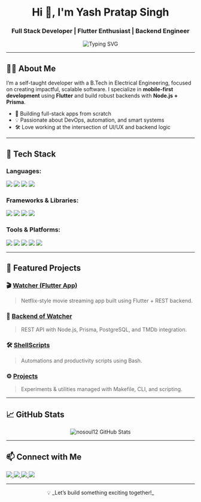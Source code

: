 <h1 align="center">Hi 👋, I'm Yash Pratap Singh</h1>
<h3 align="center">Full Stack Developer | Flutter Enthusiast | Backend Engineer</h3>

<p align="center">
  <img src="https://readme-typing-svg.herokuapp.com?font=Fira+Code&duration=3000&pause=1000&color=00F7FF&center=true&vCenter=true&width=435&lines=Building+Flutter+Apps+%F0%9F%93%B1;Node.js+%2B+Prisma+Backend+Engineer;Loves+Clean+UIs+%26+Scalable+Code" alt="Typing SVG" />
</p>

---

## 👨‍💻 About Me

I’m a self-taught developer with a B.Tech in Electrical Engineering, focused on creating impactful, scalable software. I specialize in **mobile-first development** using **Flutter** and build robust backends with **Node.js + Prisma**.

- 🚀 Building full-stack apps from scratch
- 💡 Passionate about DevOps, automation, and smart systems
- 🛠️ Love working at the intersection of UI/UX and backend logic

---

## 💼 Tech Stack

<h3 align="left">Languages:</h3>
<p align="left">
  <img src="https://img.shields.io/badge/Dart-0175C2?style=for-the-badge&logo=dart&logoColor=white"/>
  <img src="https://img.shields.io/badge/JavaScript-F7DF1E?style=for-the-badge&logo=javascript&logoColor=black"/>
  <img src="https://img.shields.io/badge/C++-00599C?style=for-the-badge&logo=c%2B%2B&logoColor=white"/>
  <img src="https://img.shields.io/badge/Shell-121011?style=for-the-badge&logo=gnu-bash&logoColor=white"/>
</p>

<h3 align="left">Frameworks & Libraries:</h3>
<p align="left">
  <img src="https://img.shields.io/badge/Flutter-02569B?style=for-the-badge&logo=flutter&logoColor=white"/>
  <img src="https://img.shields.io/badge/Node.js-339933?style=for-the-badge&logo=node.js&logoColor=white"/>
  <img src="https://img.shields.io/badge/Express.js-000000?style=for-the-badge&logo=express&logoColor=white"/>
  <img src="https://img.shields.io/badge/Prisma-2D3748?style=for-the-badge&logo=prisma&logoColor=white"/>
</p>

<h3 align="left">Tools & Platforms:</h3>
<p align="left">
  <img src="https://img.shields.io/badge/PostgreSQL-336791?style=for-the-badge&logo=postgresql&logoColor=white"/>
  <img src="https://img.shields.io/badge/GitHub-181717?style=for-the-badge&logo=github&logoColor=white"/>
  <img src="https://img.shields.io/badge/Docker-2496ED?style=for-the-badge&logo=docker&logoColor=white"/>
  <img src="https://img.shields.io/badge/Render-46E3B7?style=for-the-badge&logo=render&logoColor=black"/>
  <img src="https://img.shields.io/badge/Railway-0B0D0E?style=for-the-badge&logo=railway&logoColor=white"/>
</p>

---

## 🚀 Featured Projects

### 🎬 [Watcher (Flutter App)](https://github.com/nosoul12/watcher)  
> Netflix-style movie streaming app built using Flutter + REST backend.

### 🔐 [Backend of Watcher](https://github.com/nosoul12/backendof-watchers)  
> REST API with Node.js, Prisma, PostgreSQL, and TMDb integration.

### 🛠️ [ShellScripts](https://github.com/nosoul12/shellScripts)  
> Automations and productivity scripts using Bash.

### ⚙️ [Projects](https://github.com/nosoul12/Projects)  
> Experiments & utilities managed with Makefile, CLI, and scripting.

---

## 📈 GitHub Stats

<p align="center">
  <img src="https://github-readme-stats.vercel.app/api?username=nosoul12&show_icons=true&theme=radical" alt="nosoul12 GitHub Stats"/>
</p>

---

## 📫 Connect with Me

<p align="left">
  <a href="https://www.linkedin.com/in/yash-pratap-singh-8996aa248/" target="_blank">
    <img src="https://img.shields.io/badge/-LinkedIn-blue?style=for-the-badge&logo=linkedin&logoColor=white"/>
  </a>
  <a href="mailto:yashprataps.dev@gmail.com" target="_blank">
    <img src="https://img.shields.io/badge/-Email-red?style=for-the-badge&logo=gmail&logoColor=white"/>
  </a>
  <a href="https://leetcode.com/u/yash20369/" target="_blank">
    <img src="https://img.shields.io/badge/-LeetCode-FFA116?style=for-the-badge&logo=leetcode&logoColor=black"/>
  </a>
  <a href="https://github.com/nosoul12" target="_blank">
    <img src="https://img.shields.io/badge/-GitHub-000000?style=for-the-badge&logo=github&logoColor=white"/>
  </a>
</p>

---

<p align="center">
  💡 _Let’s build something exciting together!_  
</p>
